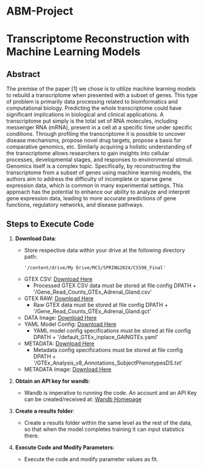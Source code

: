 # ABM-Project

# Transcriptome Reconstruction with Machine Learning Models

## Abstract

The premise of the paper [1] we chose is to utilize machine learning models to rebuild a transcriptome when presented with a subset of genes. This type of problem is primarily data processing related to bioinformatics and computational biology. Predicting the whole transcriptome could have significant implications in biological and clinical applications. A transcriptome put simply is the total set of RNA molecules, including messenger RNA (mRNA), present in a cell at a specific time under specific conditions. Through profiling the transcriptome it is possible to uncover disease mechanisms, propose novel drug targets, propose a basis for comparative genomics, etc. Similarly acquiring a holistic understanding of the transcriptome allows researchers to gain insights into cellular processes, developmental stages, and responses to environmental stimuli. Genomics itself is a complex topic. Specifically, by reconstructing the transcriptome from a subset of genes using machine learning models, the authors aim to address the difficulty of incomplete or sparse gene expression data, which is common in many experimental settings. This approach has the potential to enhance our ability to analyze and interpret gene expression data, leading to more accurate predictions of gene functions, regulatory networks, and disease pathways.

## Steps to Execute Code

1. **Download Data**:
   - Store respective data within your drive at the following directory path:
     ```
     '/content/drive/My Drive/MCS/SPRING2024/CS598_Final'
     ```
   - GTEX CSV: [Download Here](https://uofi.box.com/v/gtexProcessed)
     - Processed GTEX CSV data must be stored at file config DPATH + '/Gene_Read_Counts_GTEx_Adrenal_Gland.csv'
   - GTEX RAW: [Download Here](https://uofi.box.com/v/gtex-RawData)
     - Raw GTEX data must be stored at file config DPATH + '/Gene_Read_Counts_GTEx_Adrenal_Gland.gct'
   - DATA Image: [Download Here](https://uofi.box.com/v/gtex-Dataset)
   - YAML Model Config: [Download Here](https://uofi.box.com/v/yaml-ModelConfig)
     - YAML model config specifications must be stored at file config DPATH + '/default_GTEx_inplace_GAINGTEx.yaml'
   - METADATA: [Download Here](https://uofi.box.com/v/gtexMetadata)
     - Metadata config specifications must be stored at file config DPATH + '/GTEx_Analysis_v8_Annotations_SubjectPhenotypesDS.txt'
   - METADATA Image: [Download Here](https://uofi.box.com/v/gtexMetadataSnap)

2. **Obtain an API key for wandb**:
   - Wandb is imperative to running the code. An account and an API Key can be created/received at: [Wandb Homepage](https://wandb.ai/home)

3. **Create a results folder**:
   - Create a results folder within the same level as the rest of the data, so that when the model completes training it can input statistics there.

4. **Execute Code and Modify Parameters**:
   - Execute the code and modify parameter values as fit.
